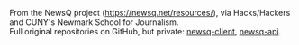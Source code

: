 From the NewsQ project (https://newsq.net/resources/), via Hacks/Hackers and CUNY's Newmark School for Journalism.  
Full original repositories on GitHub, but private: 
[newsq-client](https://github.com/knowledgefutures/newsq-python), [newsq-api](https://github.com/knowledgefutures/newsq-api).
